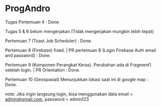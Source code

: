 # ProgAndro

Tugas Pertemuan 4 : Done.

Tugas 5 & 6 belum mengerjakan.(Tidak mengerjakan mungkin lebih tepat)

Pertemuan 7 (Toast Job Scheduler) : Done.

Pertemuan 8 (Firebase) fixed. | PR pertemuan 8 (Login Firebase Auth email and password) : Done.

Pertemuan 9 (Komponen Perangkat Keras). Perubahan ada di Fragment1. setelah login. | PR Orientation : Done.

Pertemuan 10 (Geospasial) Menunjukkan lokasi saat ini di google map : Done. 


note: Jika ingin langsung login, bisa menggunakan data email = admin@gmail.com, password = admin123
